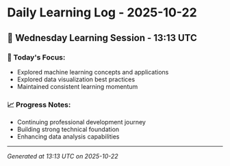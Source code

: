 # Daily Learning Log - 2025-10-22

## 📅 Wednesday Learning Session - 13:13 UTC

### 🎯 Today's Focus:
- Explored machine learning concepts and applications
- Explored data visualization best practices
- Maintained consistent learning momentum

### 📈 Progress Notes:
- Continuing professional development journey
- Building strong technical foundation
- Enhancing data analysis capabilities

---
*Generated at 13:13 UTC on 2025-10-22*
